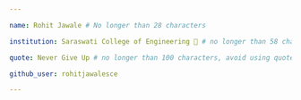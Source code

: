 ```yaml
---

name: Rohit Jawale # No longer than 28 characters

institution: Saraswati College of Engineering 🚩 # no longer than 58 characters

quote: Never Give Up # no longer than 100 characters, avoid using quotes(") to guarantee the format remains the same.

github_user: rohitjawalesce

---
```


